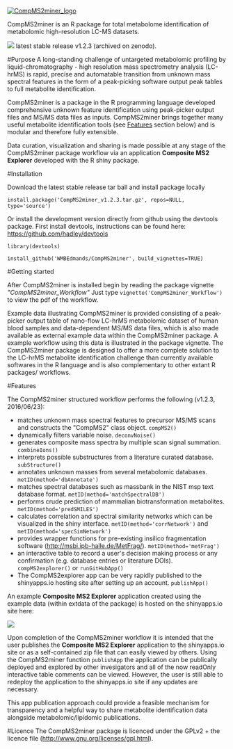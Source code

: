 [![CompMS2miner_logo](https://raw.githubusercontent.com/WMBEdmands/CompMS2miner/master/inst/shiny-apps/compMS2explorer/www/CompMS2minerLogoExApp.png)](http://bit.ly/28QOxj6)

CompMS2miner is an R package for total metabolome identification of metabolomic high-resolution LC-MS datasets.

<a href="http://dx.doi.org/10.5281/zenodo.56320" target="blank"><img src="https://zenodo.org/badge/doi/10.5281/zenodo.56320.svg"/></a> 
latest stable release v1.2.3 (archived on zenodo).

#Purpose
A long-standing challenge of untargeted metabolomic profiling by liquid-chromatography - high resolution mass spectrometry analysis (LC-hrMS) is rapid, precise and automatable transition from unknown mass spectral features in the form of a peak-picking software output peak tables to full metabolite identification.

CompMS2miner is a package in the R programming language developed comprehensive unknown feature identification using peak-picker output files and MS/MS data files as inputs. CompMS2miner brings together many useful metabolite identification tools (see [Features](#features) section below) and is modular and therefore fully extensible. 

Data curation, visualization and sharing is made possible at any stage of the CompMS2miner package workflow via an application **Composite MS2 Explorer** developed with the R shiny package.

#Installation

Download the latest stable release tar ball and install package locally

```{r}
install.package('CompMS2miner_v1.2.3.tar.gz', repos=NULL, type='source')
```
Or install the development version directly from github using the devtools package. First install devtools,
instructions can be found here: https://github.com/hadley/devtools

```{r}
library(devtools)

install_github('WMBEdmands/CompMS2miner', build_vignettes=TRUE)
```

#Getting started

After CompMS2miner is installed begin by reading the package vignette *"CompMS2miner_Workflow"*
Just type ```vignette('CompMS2miner_Workflow')``` to view the pdf of the workflow.

Example data illustrating CompMS2miner is provided consisting of a peak-picker output table of nano-flow LC-hrMS metabolomic dataset of human blood samples and data-dependent MS/MS data files, which is also made available as external example data within the CompMS2miner package. A example workflow using this data is illustrated in the package vignette. The CompMS2miner package is designed to offer a more complete solution to the LC-hrMS metabolite identification challenge than currently available softwares in the R language and is also complementary to other extant R packages/ workflows.

#Features

The CompMS2miner structured workflow performs the following (v1.2.3, 2016/06/23): 
* matches unknown mass spectral features to precursor MS/MS scans and constructs the "CompMS2" class object. ```compMS2()```
* dynamically filters variable noise. ```deconvNoise()```
* generates composite mass spectra by multiple scan signal summation. ```combineIons()```
* interprets possible substructures from a literature curated database. ```subStructure()```
* annotates unknown masses from several metabolomic databases. ```metID(method='dbAnnotate')```
* matches spectral databases such as massbank in the NIST msp text database format. ```metID(method='matchSpectralDB')```
* performs crude prediction of mammalian biotransformation metabolites. ```metID(method='predSMILES')```
* calculates correlation and spectral similarity networks which can be visualized in the shiny interface. ```metID(method='corrNetwork')``` and ```metID(method='specSimNetwork')```
* provides wrapper functions for pre-existing insilico fragmentation software (http://msbi.ipb-halle.de/MetFrag/). ```metID(method='metFrag')```
* an interactive table to record a user's decision making process or any confirmation (e.g. database entries or literature DOIs). ```compMS2explorer()``` or ```runGitHubApp()```
* The CompMS2explorer app can be very rapidly published to the shinyapps.io hosting site after setting up an account. ```publishApp()```

An example **Composite MS2 Explorer** application created using the example data (within extdata of the package) is hosted on the shinyapps.io site here: 

<a href="http://bit.ly/28QOxj6" target="blank"><img src="https://raw.githubusercontent.com/WMBEdmands/CompMS2miner/master/inst/shiny-apps/compMS2explorer/www/screenshotCompMS2explorer_260_120.png"/></a> 

Upon completion of the CompMS2miner workflow it is intended that the user publishes the **Composite MS2 Explorer** application  to the shinyapps.io site or as a self-contained zip file that can easily viewed by others. Using the CompMS2miner function ```publishApp``` the application can be publically deployed and explored by other invesigators and all of the now readOnly interactive table comments can be viewed. However, the user is still able to redeploy the application to the shinyapps.io site if any updates are necessary. 

This app publication approach could provide a feasible mechanism for transparency and a helpful way to share metabolite identification data alongside metabolomic/lipidomic publications.

#Licence
The CompMS2miner package is licenced under the GPLv2 + the licence file (http://www.gnu.org/licenses/gpl.html).

